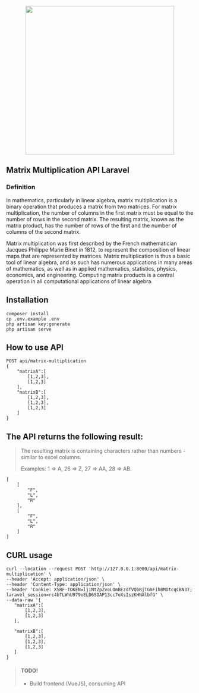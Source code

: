 <p align="center"><img src="https://upload.wikimedia.org/wikipedia/commons/thumb/1/18/Matrix_multiplication_qtl1.svg/620px-Matrix_multiplication_qtl1.svg.png" width="400"></p>

## Matrix Multiplication API Laravel
### 	Definition

In mathematics, particularly in linear algebra, matrix multiplication is a binary operation that produces a matrix from two matrices. For matrix multiplication, the number of columns in the first matrix must be equal to the number of rows in the second matrix. The resulting matrix, known as the matrix product, has the number of rows of the first and the number of columns of the second matrix.

Matrix multiplication was first described by the French mathematician Jacques Philippe Marie Binet in 1812, to represent the composition of linear maps that are represented by matrices. Matrix multiplication is thus a basic tool of linear algebra, and as such has numerous applications in many areas of mathematics, as well as in applied mathematics, statistics, physics, economics, and engineering. Computing matrix products is a central operation in all computational applications of linear algebra.

## Installation
```
composer install
cp .env.example .env
php artisan key:generate
php artisan serve
```

## How to use API

```
POST api/matrix-multiplication
{
    "matrixA":[
        [1,2,3],
        [1,2,3]
    ],
    "matrixB":[
        [1,2,3],
        [1,2,3],
        [1,2,3]
    ]
}
```


## The API returns the following result:
> The resulting matrix is containing characters rather than numbers - similar to excel columns. 
> 
> Examples: 1 => A, 26 => Z, 27 => AA, 28 => AB.
```
[
    [
        "F",
        "L",
        "R"
    ],
    [
        "F",
        "L",
        "R"
    ]
]
```

## CURL usage
```
curl --location --request POST 'http://127.0.0.1:8000/api/matrix-multiplication' \
--header 'Accept: application/json' \
--header 'Content-Type: application/json' \
--header 'Cookie: XSRF-TOKEN=ljiNtZpZvoLOmBEzdfVQbRjTGmFihBMDtcqCBN37; laravel_session=rc4bTLWhU979oELD6SDAP13cc7oXsIszKHNAlbfG' \
--data-raw '{
   "matrixA":[
       [1,2,3],
       [1,2,3]
   ],
   
   "matrixB":[
       [1,2,3],
       [1,2,3],
       [1,2,3]
   ]
}
```
> #### TODO!
>
> - Build frontend (VueJS), consuming API
>
